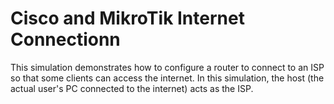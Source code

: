 # Cisco and MikroTik Internet Connectionn
This simulation demonstrates how to configure a router to connect to an ISP so that some clients can access the internet. In this simulation, the host (the actual user's PC connected to the internet) acts as the ISP.
